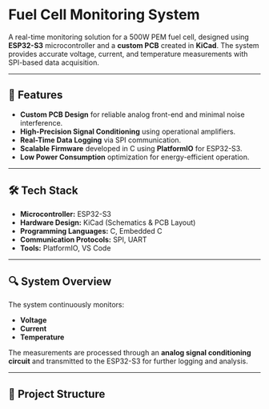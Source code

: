# Fuel Cell Monitoring System

A real-time monitoring solution for a 500W PEM fuel cell, designed using **ESP32-S3** microcontroller and a **custom PCB** created in **KiCad**. The system provides accurate voltage, current, and temperature measurements with SPI-based data acquisition.

---

## 📌 Features
- **Custom PCB Design** for reliable analog front-end and minimal noise interference.
- **High-Precision Signal Conditioning** using operational amplifiers.
- **Real-Time Data Logging** via SPI communication.
- **Scalable Firmware** developed in C using **PlatformIO** for ESP32-S3.
- **Low Power Consumption** optimization for energy-efficient operation.

---

## 🛠 Tech Stack
- **Microcontroller:** ESP32-S3
- **Hardware Design:** KiCad (Schematics & PCB Layout)
- **Programming Languages:** C, Embedded C
- **Communication Protocols:** SPI, UART
- **Tools:** PlatformIO, VS Code

---

## 🔍 System Overview
The system continuously monitors:
- **Voltage**
- **Current**
- **Temperature**

The measurements are processed through an **analog signal conditioning circuit** and transmitted to the ESP32-S3 for further logging and analysis.

---

## 📂 Project Structure
